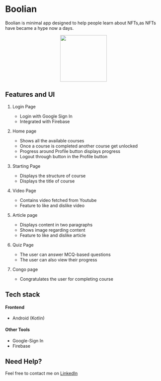 # Boolian
Boolian is minimal app designed to help people learn about NFTs,as NFTs have became a hype now a days.

<p align="center">
<img src="https://user-images.githubusercontent.com/114223204/216722756-cb8a8b11-6a63-4108-b29c-386b8477fbc7.jpg" width="150"> </p>

## Features and UI
1. Login Page
   - Login with Google Sign In
   - Integrated with Firebase

2. Home page
   - Shows all the available courses
   - Once a course is completed another course get unlocked
   - Progress around Profile button displays progress
   - Logout through button in the Profile button

3. Starting Page
   - Displays the structure of course
   - Displays the title of course
  
 

5. Video Page
   - Contains video fetched from Youtube
   - Feature to like and dislike video

6. Article page
   - Displays content in two paragraphs
   - Shows image regarding content
   - Feature to like and dislike article

7. Quiz Page
   - The user can answer MCQ-based questions
   - The user can also view their progress

8. Congo page
   - Congratulates the user for completing course
  


## Tech stack

#### Frontend
- Android (Kotlin)

#### Other Tools
- Google-Sign In
- Firebase



## Need Help?
Feel free to contact me on [LinkedIn](https://www.linkedin.com/in/kashish-garg-3bb2b1259)


